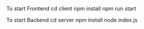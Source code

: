 To start Frontend
cd client
npm install
npm run start

To start Backend
cd server
npm install
node index.js
